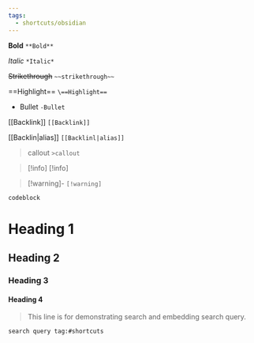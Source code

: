 ```yaml
---
tags:
  - shortcuts/obsidian
---
```

**Bold**   `**Bold**`

*Italic* `*Italic*`

~~Strikethrough~~ `~~strikethrough~~`

==Highlight==  `\==Highlight==`

- Bullet `-Bullet`

[[Backlink]] `[[Backlink]]`

[[Backlin|alias]] `[[Backlinl|alias]]`

>callout `>callout`

> [!info]
> [!info]

> [!warning]-
>  `[!warning]`

```text
codeblock 
```

# Heading 1 
## Heading 2
### Heading 3
#### Heading 4

> This line is for demonstrating search and embedding search query.

```query
search query tag:#shortcuts  
```
